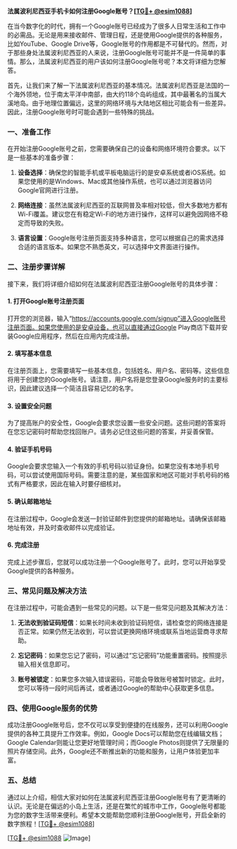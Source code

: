**法属波利尼西亚手机卡如何注册Google账号？[[TG💪+ @esim1088](https://t.me/s/esim1088)]**

在当今数字化的时代，拥有一个Google账号已经成为了很多人日常生活和工作中的必需品。无论是用来接收邮件、管理日程，还是使用Google提供的各种服务，比如YouTube、Google Drive等，Google账号的作用都是不可替代的。然而，对于那些身处法属波利尼西亚的人来说，注册Google账号可能并不是一件简单的事情。那么，法属波利尼西亚的用户该如何注册Google账号呢？本文将详细为您解答。

首先，让我们来了解一下法属波利尼西亚的基本情况。法属波利尼西亚是法国的一个海外领地，位于南太平洋中南部，由大约118个岛屿组成，其中最著名的当属大溪地岛。由于地理位置偏远，这里的网络环境与大陆地区相比可能会有一些差异。因此，注册Google账号时可能会遇到一些特殊的挑战。

### 一、准备工作

在开始注册Google账号之前，您需要确保自己的设备和网络环境符合要求。以下是一些基本的准备步骤：

1. **设备选择**：确保您的智能手机或平板电脑运行的是安卓系统或者iOS系统。如果您使用的是Windows、Mac或其他操作系统，也可以通过浏览器访问Google官网进行注册。
   
2. **网络连接**：虽然法属波利尼西亚的互联网普及率相对较低，但大多数地方都有Wi-Fi覆盖。建议您在有稳定Wi-Fi的地方进行操作，这样可以避免因网络不稳定而导致的失败。

3. **语言设置**：Google账号注册页面支持多种语言，您可以根据自己的需求选择合适的语言版本。如果您不熟悉英文，可以选择中文界面进行操作。

### 二、注册步骤详解

接下来，我们将详细介绍如何在法属波利尼西亚注册Google账号的具体步骤：

#### 1. 打开Google账号注册页面

打开您的浏览器，输入“https://accounts.google.com/signup”进入Google账号注册页面。如果您使用的是安卓设备，也可以直接通过Google Play商店下载并安装Google应用程序，然后在应用内完成注册。

#### 2. 填写基本信息

在注册页面上，您需要填写一些基本信息，包括姓名、用户名、密码等。这些信息将用于创建您的Google账号。请注意，用户名将是您登录Google服务时的主要标识，因此建议选择一个简洁且容易记忆的名字。

#### 3. 设置安全问题

为了提高账户的安全性，Google会要求您设置一些安全问题。这些问题的答案将在您忘记密码时帮助您找回账户。请务必记住这些问题的答案，并妥善保管。

#### 4. 验证手机号码

Google会要求您输入一个有效的手机号码以验证身份。如果您没有本地手机号码，可以尝试使用国际号码。需要注意的是，某些国家和地区可能对手机号码的格式有严格要求，因此在输入时要仔细核对。

#### 5. 确认邮箱地址

在注册过程中，Google会发送一封验证邮件到您提供的邮箱地址。请确保该邮箱地址有效，并及时查收邮件以完成验证。

#### 6. 完成注册

完成上述步骤后，您就可以成功注册一个Google账号了。此时，您可以开始享受Google提供的各种服务。

### 三、常见问题及解决方法

在注册过程中，可能会遇到一些常见的问题。以下是一些常见问题及其解决方法：

1. **无法收到验证码短信**：如果长时间未收到验证码短信，请检查您的网络连接是否正常。如果仍然无法收到，可以尝试更换网络环境或联系当地运营商寻求帮助。

2. **忘记密码**：如果您忘记了密码，可以通过“忘记密码”功能重置密码。按照提示输入相关信息即可。

3. **账号被锁定**：如果您多次输入错误密码，可能会导致账号被暂时锁定。此时，您可以等待一段时间后再试，或者通过Google的帮助中心获取更多信息。

### 四、使用Google服务的优势

成功注册Google账号后，您不仅可以享受到便捷的在线服务，还可以利用Google提供的各种工具提升工作效率。例如，Google Docs可以帮助您在线编辑文档；Google Calendar则能让您更好地管理时间；而Google Photos则提供了无限量的照片存储空间。此外，Google还不断推出新的功能和服务，让用户体验更加丰富。

### 五、总结

通过以上介绍，相信大家对如何在法属波利尼西亚注册Google账号有了更清晰的认识。无论是在偏远的小岛上生活，还是在繁忙的城市中工作，Google账号都能为您的数字生活带来便利。希望本文能帮助您顺利注册Google账号，开启全新的数字旅程！[[TG💪+ @esim1088](https://t.me/s/esim1088)]

[[TG💪+ @esim1088](https://t.me/s/esim1088) ![Image](https://i.postimg.cc/4NQfJmqS/Snipaste-2025-05-13-00-14-12.png)]